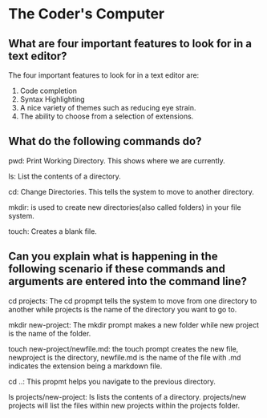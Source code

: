 # The Coder's Computer

## What are four important features to look for in a text editor?

The four important features to look for in a text editor are:
1. Code completion
2. Syntax Highlighting
3. A nice variety of themes such as reducing eye strain.
4. The ability to choose from a selection of extensions.

## What do the following commands do?

pwd: Print Working Directory. This shows where we are currently.

ls: List the contents of a directory.

cd: Change Directories. This tells the system to move to another directory.

mkdir: is used to create new directories(also called folders) in your file system.

touch: Creates a blank file.

## Can you explain what is happening in the following scenario if these commands and arguments are entered into the command line? 

cd projects: The cd propmpt tells the system to move from one directory to another while projects is the name of the directory you want to go to.

mkdir new-project: The mkdir prompt makes a new folder while new project is the name of the folder.

touch new-project/newfile.md: the touch prompt creates the new file, newproject is the directory, newfile.md is the name of the file with .md indicates the extension being a markdown file.

cd ..: This propmt helps you navigate to the previous directory.

ls projects/new-project: ls lists the contents of a directory. projects/new projects will list the files within new projects within the projects folder.
